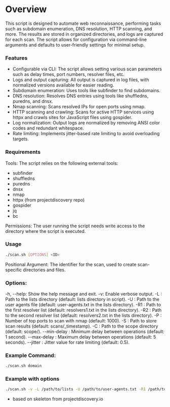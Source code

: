 # Overview

This script is designed to automate web reconnaissance, performing tasks such as subdomain enumeration, DNS resolution, HTTP scanning, and more. The results are stored in organized directories, and logs are captured for each scan. The script allows for configuration via command-line arguments and defaults to user-friendly settings for minimal setup.

### Features

- Configurable via CLI: The script allows setting various scan parameters such as delay times, port numbers, resolver files, etc.
- Logs and output capturing: All output is captured in log files, with normalized versions available for easier reading.
- Subdomain enumeration: Uses tools like subfinder to find subdomains.
- DNS resolution: Resolves DNS entries using tools like shuffledns, puredns, and dnsx.
- Nmap scanning: Scans resolved IPs for open ports using nmap.
- HTTP scanning and crawling: Scans for active HTTP services using httpx and crawls sites for JavaScript files using gospider.
- Log normalization: Output logs are normalized by removing ANSI color codes and redundant whitespace.
- Rate limiting: Implements jitter-based rate limiting to avoid overloading targets.

### Requirements

Tools: The script relies on the following external tools:
- subfinder
- shuffledns
- puredns
- dnsx
- nmap
- httpx (from projectdiscovery repo)
- gospider
- jq
- bc
  
Permissions: The user running the script needs write access to the directory where the script is executed.

### Usage
```bash
./scan.sh [OPTIONS] <ID>
```

Positional Argument: <ID> The identifier for the scan, used to create scan-specific directories and files.

### Options:
-h, --help: Show the help message and exit.
-v: Enable verbose output.
-L <path>: Path to the lists directory (default: lists directory in script).
-U <file>: Path to the user agents file (default: user-agents.txt in the lists directory).
-R1 <file>: Path to the first resolver list (default: resolvers1.txt in the lists directory).
-R2 <file>: Path to the second resolver list (default: resolvers2.txt in the lists directory).
-P <ports>: Number of top ports to scan with nmap (default: 1000).
-S <path>: Path to store scan results (default: scans/<id>_timestamp).
-C <path>: Path to the scope directory (default: scope/<id>).
--min-delay <seconds>: Minimum delay between operations (default: 1 second).
--max-delay <seconds>: Maximum delay between operations (default: 5 seconds).
--jitter <value>: Jitter value for rate limiting (default: 0.5).

  ### Example Command:

```bash
./scan.sh domain
```
  ### Example with options
  ```bash
./scan.sh -v -L /path/to/lists -U /path/to/user-agents.txt -R1 /path/to/resolvers1.txt -R2 /path/to/resolvers2.txt -P 1000 -S /path/to/scans -C /path/to/scope --min-delay 2 --max-delay 6 --jitter 0.3 my-scan-id
```
- based on skeleton from projectdiscovery.io
